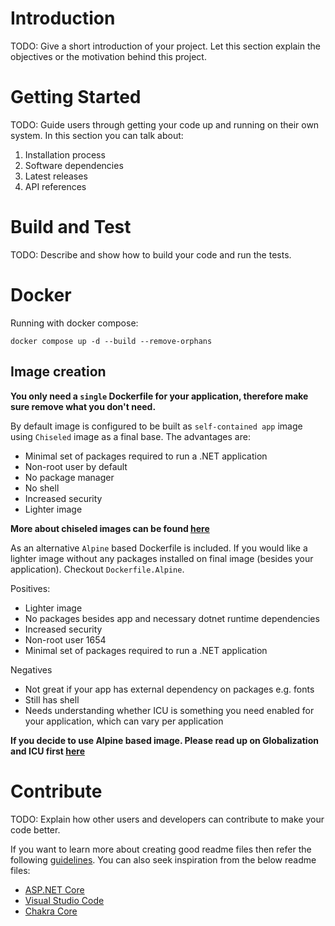# Introduction 
TODO: Give a short introduction of your project. Let this section explain the objectives or the motivation behind this project. 

# Getting Started
TODO: Guide users through getting your code up and running on their own system. In this section you can talk about:
1.	Installation process
2.	Software dependencies
3.	Latest releases
4.	API references

# Build and Test
TODO: Describe and show how to build your code and run the tests. 

# Docker
Running with docker compose:
```
docker compose up -d --build --remove-orphans
```

## Image creation

__You only need a `single` Dockerfile for your application, therefore make sure remove what you don't need.__

By default image is configured to be built as `self-contained app` image using `Chiseled` image as a final base. The advantages are:

- Minimal set of packages required to run a .NET application
- Non-root user by default
- No package manager
- No shell
- Increased security
- Lighter image

__More about chiseled images can be found [here](https://github.com/dotnet/dotnet-docker/blob/main/documentation/ubuntu-chiseled.md)__

As an alternative `Alpine` based Dockerfile is included. If you would like a lighter image without any packages installed on final image (besides your application). Checkout `Dockerfile.Alpine`.

Positives:

- Lighter image
- No packages besides app and necessary dotnet runtime dependencies
- Increased security
- Non-root user 1654
- Minimal set of packages required to run a .NET application

Negatives

- Not great if your app has external dependency on packages e.g. fonts
- Still has shell
- Needs understanding whether ICU is something you need enabled for your application, which can vary per application

__If you decide to use Alpine based image. Please read up on Globalization and ICU first [here](https://github.com/dotnet/dotnet-docker/blob/main/samples/enable-globalization.md)__

# Contribute
TODO: Explain how other users and developers can contribute to make your code better. 

If you want to learn more about creating good readme files then refer the following [guidelines](https://docs.microsoft.com/en-us/azure/devops/repos/git/create-a-readme?view=azure-devops). You can also seek inspiration from the below readme files:
- [ASP.NET Core](https://github.com/aspnet/Home)
- [Visual Studio Code](https://github.com/Microsoft/vscode)
- [Chakra Core](https://github.com/Microsoft/ChakraCore)